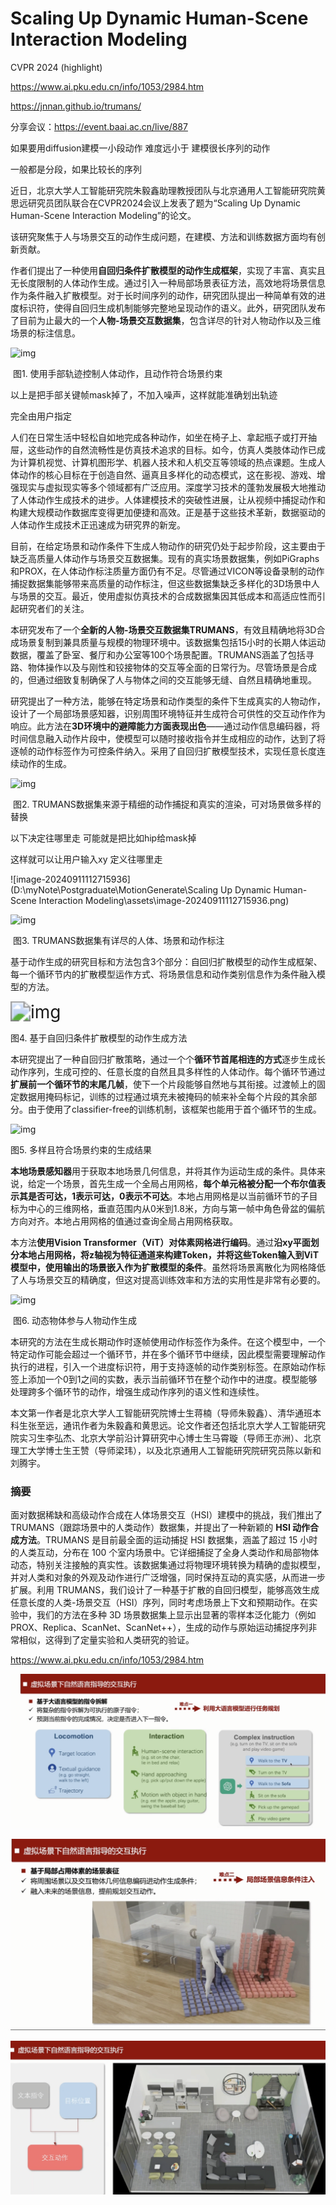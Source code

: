 

# Scaling Up Dynamic Human-Scene Interaction Modeling

CVPR 2024 (highlight)

https://www.ai.pku.edu.cn/info/1053/2984.htm

https://jnnan.github.io/trumans/

分享会议：https://event.baai.ac.cn/live/887

如果要用diffusion建模一小段动作 难度远小于 建模很长序列的动作

一般都是分段，如果比较长的序列







近日，北京大学人工智能研究院朱毅鑫助理教授团队与北京通用人工智能研究院黄思远研究员团队联合在CVPR2024会议上发表了题为“Scaling Up Dynamic Human-Scene Interaction Modeling”的论文。

该研究聚焦于人与场景交互的动作生成问题，在建模、方法和训练数据方面均有创新贡献。

作者们提出了一种使用**自回归条件扩散模型的动作生成框架**，实现了丰富、真实且无长度限制的人体动作生成。通过引入一种局部场景表征方法，高效地将场景信息作为条件融入扩散模型。对于长时间序列的动作，研究团队提出一种简单有效的进度标识符，使得自回归生成机制能够完整地呈现动作的语义。此外，研究团队发布了目前为止最大的一个**人物-场景交互数据集**，包含详尽的针对人物动作以及三维场景的标注信息。



![img](https://www.ai.pku.edu.cn/__local/0/1C/06/D967319A34EB2B13C7262B1AF60_D626B793_1E0BF3.gif)

​												图1. 使用手部轨迹控制人体动作，且动作符合场景约束

以上是把手部关键帧mask掉了，不加入噪声，这样就能准确划出轨迹

完全由用户指定



人们在日常生活中轻松自如地完成各种动作，如坐在椅子上、拿起瓶子或打开抽屉，这些动作的自然流畅性是仿真技术追求的目标。如今，仿真人类肢体动作已成为计算机视觉、计算机图形学、机器人技术和人机交互等领域的热点课题。生成人体动作的核心目标在于创造自然、逼真且多样化的动态模式，这在影视、游戏、增强现实与虚拟现实等多个领域都有广泛应用。深度学习技术的蓬勃发展极大地推动了人体动作生成技术的进步。人体建模技术的突破性进展，让从视频中捕捉动作和构建大规模动作数据库变得更加便捷和高效。正是基于这些技术革新，数据驱动的人体动作生成技术正迅速成为研究界的新宠。



目前，在给定场景和动作条件下生成人物动作的研究仍处于起步阶段，这主要由于缺乏高质量人体动作与场景交互数据集。现有的真实场景数据集，例如PiGraphs和PROX，在人体动作标注质量方面仍有不足。尽管通过VICON等设备录制的动作捕捉数据集能够带来高质量的动作标注，但这些数据集缺乏多样化的3D场景中人与场景的交互。最近，使用虚拟仿真技术的合成数据集因其低成本和高适应性而引起研究者们的关注。



本研究发布了一个**全新的人物-场景交互数据集TRUMANS**，有效且精确地将3D合成场景复制到兼具质量与规模的物理环境中。该数据集包括15小时的长期人体运动数据，覆盖了卧室、餐厅和办公室等100个场景配置。TRUMANS涵盖了包括寻路、物体操作以及与刚性和铰接物体的交互等全面的日常行为。尽管场景是合成的，但通过细致复制确保了人与物体之间的交互能够无缝、自然且精确地重现。



研究提出了一种方法，能够在特定场景和动作类型的条件下生成真实的人物动作，设计了一个局部场景感知器，识别周围环境特征并生成符合可供性的交互动作作为响应。此方法在**3D环境中的避障能力方面表现出色**——通过动作信息编码器，将时间信息融入动作片段中，使模型可以随时接收指令并生成相应的动作，达到了将逐帧的动作标签作为可控条件纳入。采用了自回归扩散模型技术，实现任意长度连续动作的生成。



![img](https://www.ai.pku.edu.cn/__local/6/9C/E1/0F14D5F456ED950E2340ABAE349_6F2D32F9_1E46C0.gif)

​								图2. TRUMANS数据集来源于精细的动作捕捉和真实的渲染，可对场景做多样的替换



以下决定往哪里走 可能就是把比如hip给mask掉

这样就可以让用户输入xy 定义往哪里走

![image-20240911112715936](D:\myNote\Postgraduate\MotionGenerate\Scaling Up Dynamic Human-Scene Interaction Modeling\assets\image-20240911112715936.png)





![img](https://www.ai.pku.edu.cn/__local/4/35/31/99502E4CB6902112E69EC8E091D_28BA83FF_5D1DE.png)

​							图3. TRUMANS数据集有详尽的人体、场景和动作标注



基于动作生成的研究目标和方法包含3个部分：自回归扩散模型的动作生成框架、每一个循环节内的扩散模型运作方式、将场景信息和动作类别信息作为条件融入模型的方法。



<img src="https://www.ai.pku.edu.cn/__local/3/B4/A7/543F47DF3C423A20231992AE573_BE5CDD7F_3D775.png" alt="img" style="zoom:200%;" />

图4. 基于自回归条件扩散模型的动作生成方法



本研究提出了一种自回归扩散策略，通过一个个**循环节首尾相连的方式**逐步生成长动作序列，生成可控的、任意长度的自然且具多样性的人体动作。每个循环节通过**扩展前一个循环节的末尾几帧**，使下一个片段能够自然地与其衔接。过渡帧上的固定数据用掩码标记，训练的过程通过填充未被掩码的帧来补全每个片段的其余部分。由于使用了classifier-free的训练机制，该框架也能用于首个循环节的生成。



![img](https://www.ai.pku.edu.cn/__local/C/EA/31/9BE2DCC0F8C2DEBC4A8A963D56D_C02DB1F2_1C0647.gif)

图5. 多样且符合场景约束的生成结果



**本地场景感知器**用于获取本地场景几何信息，并将其作为运动生成的条件。具体来说，给定一个场景，首先生成一个全局占用网格，**每个单元格被分配一个布尔值表示其是否可达，1表示可达，0表示不可达**。本地占用网格是以当前循环节的子目标为中心的三维网格，垂直范围内从0米到1.8米，方向与第一帧中角色骨盆的偏航方向对齐。本地占用网格的值通过查询全局占用网格获取。

本方法**使用Vision Transformer（ViT）对体素网格进行编码**。通过**沿xy平面划分本地占用网格，将z轴视为特征通道来构建Token，并将这些Token输入到ViT模型中，使用输出的场景嵌入作为扩散模型的条件**。虽然将场景离散化为网格降低了人与场景交互的精确度，但这对提高训练效率和方法的实用性是非常有必要的。



![img](https://www.ai.pku.edu.cn/__local/0/C6/C9/FF344EB9C378F01E46BA177FC11_0D56E4F6_19D9F7.gif)

​													图6. 动态物体参与人物动作生成





本研究的方法在生成长期动作时逐帧使用动作标签作为条件。在这个模型中，一个特定动作可能会超过一个循环节，并在多个循环节中继续，因此模型需要理解动作执行的进程，引入一个进度标识符，用于支持逐帧的动作类别标签。在原始动作标签上添加一个0到1之间的实数，表示当前循环节在整个动作中的进度。模型能够处理跨多个循环节的动作，增强生成动作序列的语义性和连续性。

本文第一作者是北京大学人工智能研究院博士生蒋楠（导师朱毅鑫）、清华通班本科生张至远，通讯作者为朱毅鑫和黄思远。论文作者还包括北京大学人工智能研究院实习生李弘杰、北京大学前沿计算研究中心博士生马霄璇（导师王亦洲）、北京理工大学博士生王赞（导师梁玮），以及北京通用人工智能研究院研究员陈以新和刘腾宇。

### 摘要

面对数据稀缺和高级动作合成在人体场景交互（HSI）建模中的挑战，我们推出了 TRUMANS（跟踪场景中的人类动作）数据集，并提出了一种新颖的 **HSI 动作合成方法**。TRUMANS 是目前最全面的运动捕捉 HSI 数据集，涵盖了超过 15 小时的人类互动，分布在 100 个室内场景中。它详细捕捉了全身人类动作和局部物体动态，特别关注接触的真实性。该数据集通过将物理环境转换为精确的虚拟模型，并对人类和对象的外观及动作进行广泛增强，同时保持互动的真实感，从而进一步扩展。利用 TRUMANS，我们设计了一种基于扩散的自回归模型，能够高效生成任意长度的人类-场景交互（HSI）序列，同时考虑场景上下文和预期动作。在实验中，我们的方法在多种 3D 场景数据集上显示出显著的零样本泛化能力（例如 PROX、Replica、ScanNet、ScanNet++），生成的动作与原始运动捕捉序列非常相似，这得到了定量实验和人类研究的验证。



https://www.ai.pku.edu.cn/info/1053/2984.htm



![image-20250417164812410](assets/image-20250417164812410.png)



![image-20250417164911623](assets/image-20250417164911623.png)

![image-20250417165011361](assets/image-20250417165011361.png)